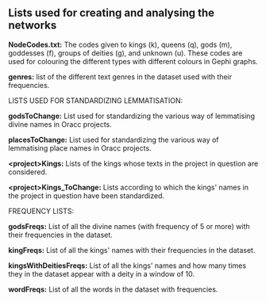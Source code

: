 ## Lists used for creating and analysing the networks

<b>NodeCodes.txt:</b> The codes given to kings (k), queens (q), gods (m), goddesses (f), groups of deities (g), and unknown (u). These codes are used for colouring the different types with different colours in Gephi graphs.

<b>genres:</b> list of the different text genres in the dataset used with their frequencies.

LISTS USED FOR STANDARDIZING LEMMATISATION:

<b>godsToChange:</b> List used for standardizing the various way of lemmatising divine names in Oracc projects.

<b>placesToChange:</b> List used for standardizing the various way of lemmatising place names in Oracc projects.

<b>\<project\>Kings:</b> Lists of the kings whose texts in the project in question are considered.
  
<b>\<project\>Kings_ToChange:</b> Lists according to which the kings' names in the project in question have been standardized.
  
FREQUENCY LISTS:

<b>godsFreqs:</b> List of all the divine names (with frequency of 5 or more) with their frequencies in the dataset.

<b>kingFreqs:</b> List of all the kings' names with their frequencies in the dataset.

<b>kingsWithDeitiesFreqs:</b> List of all the kings' names and how many times they in the dataset appear with a deity in a window of 10.

<b>wordFreqs:</b> List of all the words in the dataset with frequencies.


